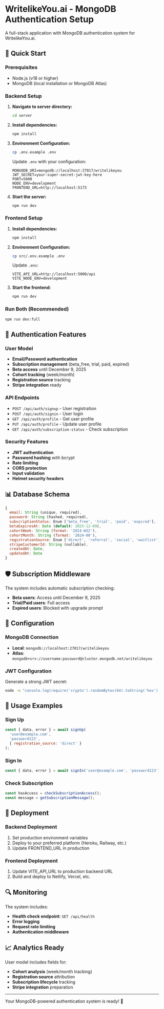 # WritelikeYou.ai - MongoDB Authentication Setup

A full-stack application with MongoDB authentication system for WritelikeYou.ai.

## 🚀 Quick Start

### Prerequisites
- Node.js (v18 or higher)
- MongoDB (local installation or MongoDB Atlas)

### Backend Setup

1. **Navigate to server directory:**
   ```bash
   cd server
   ```

2. **Install dependencies:**
   ```bash
   npm install
   ```

3. **Environment Configuration:**
   ```bash
   cp .env.example .env
   ```
   
   Update `.env` with your configuration:
   ```env
   MONGODB_URI=mongodb://localhost:27017/writelikeyou
   JWT_SECRET=your-super-secret-jwt-key-here
   PORT=5000
   NODE_ENV=development
   FRONTEND_URL=http://localhost:5173
   ```

4. **Start the server:**
   ```bash
   npm run dev
   ```

### Frontend Setup

1. **Install dependencies:**
   ```bash
   npm install
   ```

2. **Environment Configuration:**
   ```bash
   cp src/.env.example .env
   ```
   
   Update `.env`:
   ```env
   VITE_API_URL=http://localhost:5000/api
   VITE_NODE_ENV=development
   ```

3. **Start the frontend:**
   ```bash
   npm run dev
   ```

### Run Both (Recommended)
```bash
npm run dev:full
```

## 🔐 Authentication Features

### User Model
- **Email/Password authentication**
- **Subscription management** (beta_free, trial, paid, expired)
- **Beta access** until December 9, 2025
- **Cohort tracking** (week/month)
- **Registration source** tracking
- **Stripe integration** ready

### API Endpoints
- `POST /api/auth/signup` - User registration
- `POST /api/auth/signin` - User login
- `GET /api/auth/profile` - Get user profile
- `PUT /api/auth/profile` - Update user profile
- `GET /api/auth/subscription-status` - Check subscription

### Security Features
- **JWT authentication**
- **Password hashing** with bcrypt
- **Rate limiting**
- **CORS protection**
- **Input validation**
- **Helmet security headers**

## 📊 Database Schema

```javascript
{
  email: String (unique, required),
  password: String (hashed, required),
  subscriptionStatus: Enum ['beta_free', 'trial', 'paid', 'expired'],
  betaExpiresAt: Date (default: 2025-12-09),
  cohortWeek: String (format: '2024-W32'),
  cohortMonth: String (format: '2024-08'),
  registrationSource: Enum ['direct', 'referral', 'social', 'waitlist'],
  stripeCustomerId: String (nullable),
  createdAt: Date,
  updatedAt: Date
}
```

## 🛡️ Subscription Middleware

The system includes automatic subscription checking:
- **Beta users**: Access until December 9, 2025
- **Trial/Paid users**: Full access
- **Expired users**: Blocked with upgrade prompt

## 🔧 Configuration

### MongoDB Connection
- **Local**: `mongodb://localhost:27017/writelikeyou`
- **Atlas**: `mongodb+srv://username:password@cluster.mongodb.net/writelikeyou`

### JWT Configuration
Generate a strong JWT secret:
```bash
node -e "console.log(require('crypto').randomBytes(64).toString('hex'))"
```

## 📝 Usage Examples

### Sign Up
```javascript
const { data, error } = await signUp(
  'user@example.com',
  'password123',
  { registration_source: 'direct' }
);
```

### Sign In
```javascript
const { data, error } = await signIn('user@example.com', 'password123');
```

### Check Subscription
```javascript
const hasAccess = checkSubscriptionAccess();
const message = getSubscriptionMessage();
```

## 🚀 Deployment

### Backend Deployment
1. Set production environment variables
2. Deploy to your preferred platform (Heroku, Railway, etc.)
3. Update FRONTEND_URL in production

### Frontend Deployment
1. Update VITE_API_URL to production backend URL
2. Build and deploy to Netlify, Vercel, etc.

## 🔍 Monitoring

The system includes:
- **Health check endpoint**: `GET /api/health`
- **Error logging**
- **Request rate limiting**
- **Authentication middleware**

## 📈 Analytics Ready

User model includes fields for:
- **Cohort analysis** (week/month tracking)
- **Registration source** attribution
- **Subscription lifecycle** tracking
- **Stripe integration** preparation

---

Your MongoDB-powered authentication system is ready! 🎉
